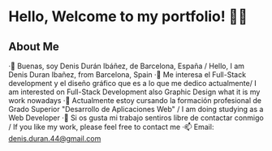 # Hello, Welcome to my portfolio! 🤩🤩
## About Me
·👋 Buenas, soy Denis Durán Ibáñez, de Barcelona, España / Hello, I am Denis Duran Ibañez, from Barcelona, Spain
·👀 Me interesa el Full-Stack development y el diseño gráfico que es a lo que me dedico actualmente/ I am interested on Full-Stack Development also Graphic Design what it is my work nowadays
·🌱 Actualmente estoy cursando la formación profesional de Grado Superior "Desarrollo de Aplicaciones Web" / I am doing studying as a Web Developer
·💞️ Si os gusta mi trabajo sentiros libre de contactar conmigo / If you like my work, please feel free to contact me
·📫 Email: denis.duran.44@gmail.com
